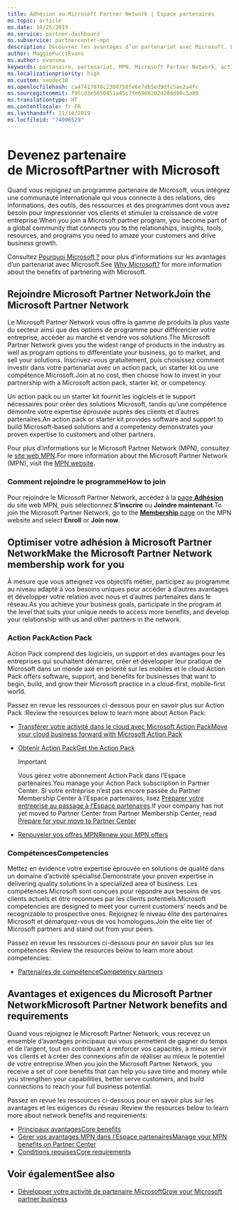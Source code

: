 ```yaml
---
title: Adhésion au Microsoft Partner Network | Espace partenaires
ms.topic: article
ms.date: 10/25/2019
ms.service: partner-dashboard
ms.subservice: partnercenter-mpn
description: Découvrez les avantages d’un partenariat avec Microsoft. Le Microsoft Partner Network vous offre la gamme de produits la plus vaste du secteur ainsi que des options de programme pour différencier votre entreprise, accéder au marché et vendre vos solutions.
author: MaggiePucciEvans
ms.author: evansma
keywords: partenaire, partenariat, MPN, Microsoft Partner Network, action pack, MAPS, abonnement action pack, avantages, avantages MPN, adhésion, silver, gold, compétences
ms.localizationpriority: high
ms.custom: seodec18
ms.openlocfilehash: ca47417870c2308758fe6e7db5ed9dfc5ae2a4fc
ms.sourcegitcommit: f95cd3e5650451a45c7fe6906202420dd80c5a88
ms.translationtype: HT
ms.contentlocale: fr-FR
ms.lasthandoff: 11/14/2019
ms.locfileid: "74096529"
---
```

# <a name="partner-with-microsoft"></a><span data-ttu-id="e58c7-105">Devenez partenaire de Microsoft</span><span class="sxs-lookup"><span data-stu-id="e58c7-105">Partner with Microsoft</span></span>

<span data-ttu-id="e58c7-106">Quand vous rejoignez un programme partenaire de Microsoft, vous intégrez une communauté internationale qui vous connecte à des relations, des informations, des outils, des ressources et des programmes dont vous avez besoin pour impressionner vos clients et stimuler la croissance de votre entreprise.</span><span class="sxs-lookup"><span data-stu-id="e58c7-106">When you join a Microsoft partner program, you become part of a global community that connects you to the relationships, insights, tools, resources, and programs you need to amaze your customers and drive business growth.</span></span>

<span data-ttu-id="e58c7-107">Consultez [Pourquoi Microsoft ?](https://partner.microsoft.com/business-opportunities/why-microsoft) pour plus d’informations sur les avantages d’un partenariat avec Microsoft.</span><span class="sxs-lookup"><span data-stu-id="e58c7-107">See [Why Microsoft?](https://partner.microsoft.com/business-opportunities/why-microsoft) for more information about the benefits of partnering with Microsoft.</span></span> 

## <a name="join-the-microsoft-partner-network"></a><span data-ttu-id="e58c7-108">Rejoindre Microsoft Partner Network</span><span class="sxs-lookup"><span data-stu-id="e58c7-108">Join the Microsoft Partner Network</span></span>

<!-- 12/5/18 The content below was copied and pasted directly from the Membership page of the MPN site (https://partner.microsoft.com/membership)-->

<span data-ttu-id="e58c7-109">Le Microsoft Partner Network vous offre la gamme de produits la plus vaste du secteur ainsi que des options de programme pour différencier votre entreprise, accéder au marché et vendre vos solutions.</span><span class="sxs-lookup"><span data-stu-id="e58c7-109">The Microsoft Partner Network gives you the widest range of products in the industry as well as program options to differentiate your business, go to market, and sell your solutions.</span></span> <span data-ttu-id="e58c7-110">Inscrivez-vous gratuitement, puis choisissez comment investir dans votre partenariat avec un action pack, un starter kit ou une compétence Microsoft.</span><span class="sxs-lookup"><span data-stu-id="e58c7-110">Join at no cost, then choose how to invest in your partnership with a Microsoft action pack, starter kit, or competency.</span></span>

<span data-ttu-id="e58c7-111">Un action pack ou un starter kit fournit les logiciels et le support nécessaires pour créer des solutions Microsoft, tandis qu’une compétence démontre votre expertise éprouvée auprès des clients et d’autres partenaires.</span><span class="sxs-lookup"><span data-stu-id="e58c7-111">An action pack or starter kit provides software and support to build Microsoft-based solutions and a competency demonstrates your proven expertise to customers and other partners.</span></span>

<span data-ttu-id="e58c7-112">Pour plus d’informations sur le Microsoft Partner Network (MPN), consultez le [site web MPN](https://partner.microsoft.com/commercial).</span><span class="sxs-lookup"><span data-stu-id="e58c7-112">For more information about the Microsoft Partner Network (MPN), visit the [MPN website](https://partner.microsoft.com/commercial).</span></span>

### <a name="how-to-join"></a><span data-ttu-id="e58c7-113">Comment rejoindre le programme</span><span class="sxs-lookup"><span data-stu-id="e58c7-113">How to join</span></span>

<span data-ttu-id="e58c7-114">Pour rejoindre le Microsoft Partner Network, accédez à la [page **Adhésion**](https://partner.microsoft.com/membership) du site web MPN, puis sélectionnez **S’inscrire** ou **Joindre maintenant**.</span><span class="sxs-lookup"><span data-stu-id="e58c7-114">To join the Microsoft Partner Network, go to the [**Membership** page](https://partner.microsoft.com/membership) on the MPN website and select **Enroll** or **Join now**.</span></span>

## <a name="make-the-microsoft-partner-network-membership-work-for-you"></a><span data-ttu-id="e58c7-115">Optimiser votre adhésion à Microsoft Partner Network</span><span class="sxs-lookup"><span data-stu-id="e58c7-115">Make the Microsoft Partner Network membership work for you</span></span>

<!-- 10/25/2019 The content below content from the Membership pages of the MPN site (https://partner.microsoft.com/membership) and additional updated content.-->

<span data-ttu-id="e58c7-116">À mesure que vous atteignez vos objectifs métier, participez au programme au niveau adapté à vos besoins uniques pour accéder à d’autres avantages et développer votre relation avec nous et d’autres partenaires dans le réseau.</span><span class="sxs-lookup"><span data-stu-id="e58c7-116">As you achieve your business goals, participate in the program at the level that suits your unique needs to access more benefits, and develop your relationship with us and other partners in the network.</span></span>

### <a name="action-pack"></a><span data-ttu-id="e58c7-117">Action Pack</span><span class="sxs-lookup"><span data-stu-id="e58c7-117">Action Pack</span></span>

<span data-ttu-id="e58c7-118">Action Pack comprend des logiciels, un support et des avantages pour les entreprises qui souhaitent démarrer, créer et développer leur pratique de Microsoft dans un monde axé en priorité sur les mobiles et le cloud.</span><span class="sxs-lookup"><span data-stu-id="e58c7-118">Action Pack offers software, support, and benefits for businesses that want to begin, build, and grow their Microsoft practice in a cloud-first, mobile-first world.</span></span> 

<span data-ttu-id="e58c7-119">Passez en revue les ressources ci-dessous pour en savoir plus sur Action Pack :</span><span class="sxs-lookup"><span data-stu-id="e58c7-119">Review the resources below to learn more about Action Pack:</span></span>

- [<span data-ttu-id="e58c7-120">Transférer votre activité dans le cloud avec Microsoft Action Pack</span><span class="sxs-lookup"><span data-stu-id="e58c7-120">Move your cloud business forward with Microsoft Action Pack</span></span>](https://partner.microsoft.com/membership/action-pack)

- [<span data-ttu-id="e58c7-121">Obtenir Action Pack</span><span class="sxs-lookup"><span data-stu-id="e58c7-121">Get the Action Pack</span></span>](mpn-get-action-pack.md)
  
    >[!IMPORTANT]
    ><span data-ttu-id="e58c7-122">Vous gérez votre abonnement Action Pack dans l’Espace partenaires.</span><span class="sxs-lookup"><span data-stu-id="e58c7-122">You manage your Action Pack subscription in Partner Center.</span></span> <span data-ttu-id="e58c7-123">Si votre entreprise n’est pas encore passée du Partner Membership Center à l’Espace partenaires, lisez [Préparer votre entreprise au passage à l’Espace partenaires](prepare-pmc-pc-migration.md).</span><span class="sxs-lookup"><span data-stu-id="e58c7-123">If your company has not yet moved to Partner Center from Partner Membership Center, read [Prepare for your move to Partner Center](prepare-pmc-pc-migration.md)</span></span>  

- [<span data-ttu-id="e58c7-124">Renouveler vos offres MPN</span><span class="sxs-lookup"><span data-stu-id="e58c7-124">Renew your MPN offers</span></span>](renew-mpn-offers.md)

### <a name="competencies"></a><span data-ttu-id="e58c7-125">Compétences</span><span class="sxs-lookup"><span data-stu-id="e58c7-125">Competencies</span></span>

<span data-ttu-id="e58c7-126">Mettez en évidence votre expertise éprouvée en solutions de qualité dans un domaine d’activité spécialisé.</span><span class="sxs-lookup"><span data-stu-id="e58c7-126">Demonstrate your proven expertise in delivering quality solutions in a specialized area of business.</span></span> <span data-ttu-id="e58c7-127">Les compétences Microsoft sont conçues pour répondre aux besoins de vos clients actuels et être reconnues par les clients potentiels.</span><span class="sxs-lookup"><span data-stu-id="e58c7-127">Microsoft competencies are designed to meet your current customers' needs and be recognizable to prospective ones.</span></span> <span data-ttu-id="e58c7-128">Rejoignez le niveau élite des partenaires Microsoft et démarquez-vous de vos homologues.</span><span class="sxs-lookup"><span data-stu-id="e58c7-128">Join the elite tier of Microsoft partners and stand out from your peers.</span></span>

<span data-ttu-id="e58c7-129">Passez en revue les ressources ci-dessous pour en savoir plus sur les compétences :</span><span class="sxs-lookup"><span data-stu-id="e58c7-129">Review the resources below to learn more about competencies:</span></span>

- [<span data-ttu-id="e58c7-130">Partenaires de compétence</span><span class="sxs-lookup"><span data-stu-id="e58c7-130">Competency partners</span></span>](https://partner.microsoft.com/membership/competencies)

## <a name="microsoft-partner-network-benefits-and-requirements"></a><span data-ttu-id="e58c7-131">Avantages et exigences du Microsoft Partner Network</span><span class="sxs-lookup"><span data-stu-id="e58c7-131">Microsoft Partner Network benefits and requirements</span></span>

<span data-ttu-id="e58c7-132">Quand vous rejoignez le Microsoft Partner Network, vous recevez un ensemble d’avantages principaux qui vous permettent de gagner du temps et de l’argent, tout en contribuant à renforcer vos capacités, à mieux servir vos clients et à créer des connexions afin de réaliser au mieux le potentiel de votre entreprise.</span><span class="sxs-lookup"><span data-stu-id="e58c7-132">When you join the Microsoft Partner Network, you receive a set of core benefits that can help you save time and money while you strengthen your capabilities, better serve customers, and build connections to reach your full business potential.</span></span>

<span data-ttu-id="e58c7-133">Passez en revue les ressources ci-dessous pour en savoir plus sur les avantages et les exigences du réseau :</span><span class="sxs-lookup"><span data-stu-id="e58c7-133">Review the resources below to learn more about network benefits and requirements:</span></span>

- [<span data-ttu-id="e58c7-134">Principaux avantages</span><span class="sxs-lookup"><span data-stu-id="e58c7-134">Core benefits</span></span>](https://partner.microsoft.com/membership/core-benefits#simple-tab-content-1)
- [<span data-ttu-id="e58c7-135">Gérer vos avantages MPN dans l’Espace partenaires</span><span class="sxs-lookup"><span data-stu-id="e58c7-135">Manage your MPN benefits on Partner Center</span></span>](manage-your-partner-network-benefits.md)
- [<span data-ttu-id="e58c7-136">Conditions requises</span><span class="sxs-lookup"><span data-stu-id="e58c7-136">Core requirements</span></span>](https://partner.microsoft.com/membership/core-benefits#simple-tab-content-2)

## <a name="see-also"></a><span data-ttu-id="e58c7-137">Voir également</span><span class="sxs-lookup"><span data-stu-id="e58c7-137">See also</span></span>
- [<span data-ttu-id="e58c7-138">Développer votre activité de partenaire Microsoft</span><span class="sxs-lookup"><span data-stu-id="e58c7-138">Grow your Microsoft partner business</span></span>](grow-your-business.md)
